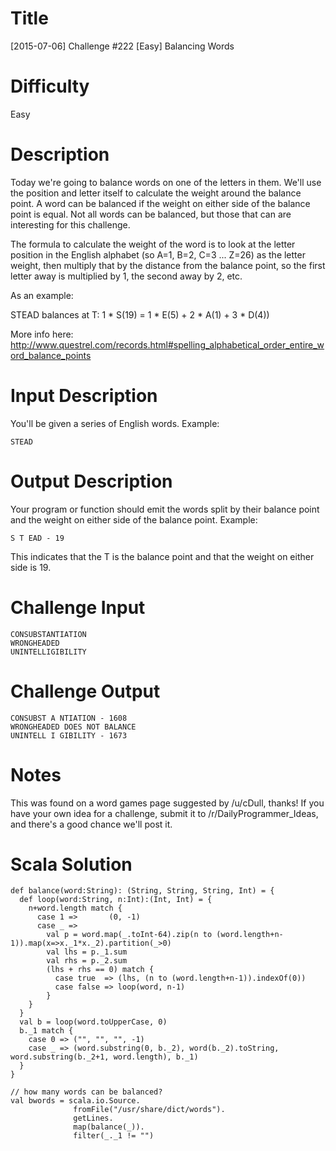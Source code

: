 # Title

[2015-07-06] Challenge #222 [Easy] Balancing Words

# Difficulty

Easy

# Description

Today we're going to balance words on one of the letters in them. We'll use the position and letter itself to calculate the weight around the balance point. A word can be balanced if the weight on either side of the balance point is equal. Not all words can be balanced, but those that can are interesting for this challenge.

The formula to calculate the weight of the word is to look at the letter position in the English alphabet (so A=1, B=2, C=3 ... Z=26) as the letter weight, then multiply that by the distance from the balance point, so the first letter away is multiplied by 1, the second away by 2, etc. 

As an example:

STEAD balances at T: 1 * S(19) = 1 * E(5) + 2 * A(1) + 3 * D(4))

More info here: http://www.questrel.com/records.html#spelling_alphabetical_order_entire_word_balance_points

# Input Description

You'll be given a series of English words. Example:

    STEAD

# Output Description

Your program or function should emit the words split by their balance point and the weight on either side of the balance point. Example:

    S T EAD - 19
    
This indicates that the T is the balance point and that the weight on either side is 19.

# Challenge Input

    CONSUBSTANTIATION
    WRONGHEADED
    UNINTELLIGIBILITY

# Challenge Output

	CONSUBST A NTIATION - 1608
	WRONGHEADED DOES NOT BALANCE
	UNINTELL I GIBILITY - 1673
    
# Notes

This was found on a word games page suggested by /u/cDull, thanks! If you have your own idea for a challenge, submit it to /r/DailyProgrammer_Ideas, and there's a good chance we'll post it.

# Scala Solution

	def balance(word:String): (String, String, String, Int) = {
	  def loop(word:String, n:Int):(Int, Int) = {
	    n+word.length match {
	      case 1 =>       (0, -1)
	      case _ =>
	        val p = word.map(_.toInt-64).zip(n to (word.length+n-1)).map(x=>x._1*x._2).partition(_>0)
	        val lhs = p._1.sum
	        val rhs = p._2.sum
	        (lhs + rhs == 0) match {
	          case true  => (lhs, (n to (word.length+n-1)).indexOf(0))
	          case false => loop(word, n-1)
	        }
	    }
	  }
	  val b = loop(word.toUpperCase, 0)
	  b._1 match {
	    case 0 => ("", "", "", -1)
	    case _ => (word.substring(0, b._2), word(b._2).toString, word.substring(b._2+1, word.length), b._1)
	  }
	}

	// how many words can be balanced?
	val bwords = scala.io.Source.
	              fromFile("/usr/share/dict/words").
	              getLines.
	              map(balance(_)).
	              filter(_._1 != "")
